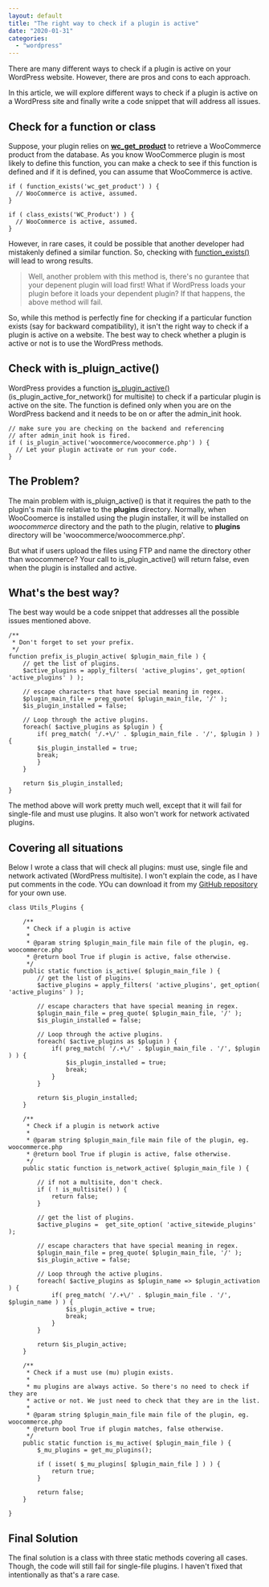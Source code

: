```yaml
---
layout: default
title: "The right way to check if a plugin is active"
date: "2020-01-31"
categories: 
  - "wordpress"
---
```


There are many different ways to check if a plugin is active on your WordPress website. However, there are pros and cons to each approach.

In this article, we will explore different ways to check if a plugin is active on a WordPress site and finally write a code snippet that will address all issues.

## Check for a function or class

Suppose, your plugin relies on **[wc\_get\_product](https://docs.woocommerce.com/wc-apidocs/function-wc_get_product.html)** to retrieve a WooCommerce product from the database. As you know WooCommerce plugin is most likely to define this function, you can make a check to see if this function is defined and if it is defined, you can assume that WooCommerce is active.

```
if ( function_exists('wc_get_product') ) {
  // WooCommerce is active, assumed.
}

if ( class_exists('WC_Product') ) {
  // WooCommerce is active, assumed.
}
```

However, in rare cases, it could be possible that another developer had mistakenly defined a similar function. So, checking with [function\_exists()](https://www.php.net/manual/en/function.function-exists.php) will lead to wrong results.

> Well, another problem with this method is, there's no gurantee that your depenent plugin will load first! What if WordPress loads your plugin before it loads your dependent plugin? If that happens, the above method will fail.

So, while this method is perfectly fine for checking if a particular function exists (say for backward compatibility), it isn't the right way to check if a plugin is active on a website. The best way to check whether a plugin is active or not is to use the WordPress methods.

## Check with is\_pluign\_active()

WordPress provides a function [is\_plugin\_active()](https://codex.wordpress.org/Function_Reference/is_plugin_active) (is\_plugin\_active\_for\_network() for multisite) to check if a particular plugin is active on the site. The function is defined only when you are on the WordPress backend and it needs to be on or after the admin\_init hook.

```
// make sure you are checking on the backend and referencing
// after admin_init hook is fired.
if ( is_plugin_active('woocommerce/woocommerce.php') ) {
  // Let your plugin activate or run your code.
}
```

## The Problem?

The main problem with is\_pluign\_active() is that it requires the path to the plugin's main file relative to the **plugins** directory. Normally, when WooCoomerce is installed using the plugin installer, it will be installed on _woocommerce_ directory and the path to the plugin, relative to **plugins** directory will be 'woocommerce/woocommerce.php'.

But what if users upload the files using FTP and name the directory other than woocommerce? Your call to is\_plugin\_active() will return false, even when the plugin is installed and active.

## What's the best way?

The best way would be a code snippet that addresses all the possible issues mentioned above.

```
/** 
 * Don't forget to set your prefix.
 */ 
function prefix_is_plugin_active( $plugin_main_file ) {
	// get the list of plugins.
	$active_plugins = apply_filters( 'active_plugins', get_option( 'active_plugins' ) );

	// escape characters that have special meaning in regex.
	$plugin_main_file = preg_quote( $plugin_main_file, '/' );
	$is_plugin_installed = false;

	// Loop through the active plugins.
	foreach( $active_plugins as $plugin ) {
	    if( preg_match( '/.+\/' . $plugin_main_file . '/', $plugin ) ) {
		$is_plugin_installed = true;
		break;
	    }
	}

	return $is_plugin_installed;
}
```

The method above will work pretty much well, except that it will fail for single-file and must use plugins. It also won't work for network activated plugins.

## Covering all situations

Below I wrote a class that will check all plugins: must use, single file and network activated (WordPress multisite). I won't explain the code, as I have put comments in the code. YOu can download it from my [GitHub repository](https://github.com/mymizan/wp-check-if-plugin-active) for your own use.

```
class Utils_Plugins {

	/**
	 * Check if a plugin is active
	 *
	 * @param string $plugin_main_file main file of the plugin, eg. woocommerce.php
	 * @return bool True if plugin is active, false otherwise. 
	 */
	public static function is_active( $plugin_main_file ) {
		// get the list of plugins.
        $active_plugins = apply_filters( 'active_plugins', get_option( 'active_plugins' ) );

        // escape characters that have special meaning in regex.
        $plugin_main_file = preg_quote( $plugin_main_file, '/' );
        $is_plugin_installed = false;

        // Loop through the active plugins.
        foreach( $active_plugins as $plugin ) {
            if( preg_match( '/.+\/' . $plugin_main_file . '/', $plugin ) ) {
                $is_plugin_installed = true;
                break;
            }
        }

        return $is_plugin_installed;
	}

	/**
	 * Check if a plugin is network active
	 *
	 * @param string $plugin_main_file main file of the plugin, eg. woocommerce.php
	 * @return bool True if plugin is active, false otherwise. 
	 */
	public static function is_network_active( $plugin_main_file ) {

		// if not a multisite, don't check.
		if ( ! is_multisite() ) {
	        return false;
	    }

		// get the list of plugins.
        $active_plugins =  get_site_option( 'active_sitewide_plugins' );

        // escape characters that have special meaning in regex.
        $plugin_main_file = preg_quote( $plugin_main_file, '/' );
        $is_plugin_active = false;

        // Loop through the active plugins.
        foreach( $active_plugins as $plugin_name => $plugin_activation ) {
            if( preg_match( '/.+\/' . $plugin_main_file . '/', $plugin_name ) ) {
                $is_plugin_active = true;
                break;
            }
        }

        return $is_plugin_active;
	}

	/**
	 * Check if a must use (mu) plugin exists.
	 *
	 * mu plugins are always active. So there's no need to check if they are 
	 * active or not. We just need to check that they are in the list.
	 *
	 * @param string $plugin_main_file main file of the plugin, eg. woocommerce.php
	 * @return bool True if plugin matches, false otherwise. 
	 */
	public static function is_mu_active( $plugin_main_file ) {
		$_mu_plugins = get_mu_plugins();

		if ( isset( $_mu_plugins[ $plugin_main_file ] ) ) {
			return true;
		}

		return false;
	}

}

```

## Final Solution

The final solution is a class with three static methods covering all cases. Though, the code will still fail for single-file plugins. I haven't fixed that intentionally as that's a rare case.
